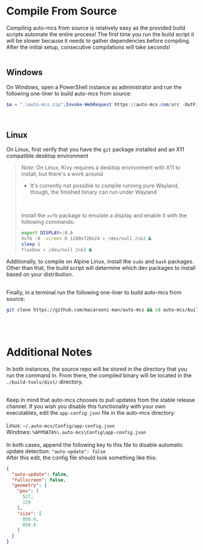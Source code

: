 # Compile From Source

Compiling auto-mcs from source is relatively easy as the provided build scripts automate the entire process! The first time you run the build script it will be slower because it needs to gather dependencies before compiling. After the initial setup, consecutive compilations will take seconds!
<br><br>

## Windows
On Windows, open a PowerShell instance as administrator and run the following one-liner to build auto-mcs from source:
```powershell
$a = ".\auto-mcs.zip";Invoke-WebRequest https://auto-mcs.com/src -OutFile $a;Expand-Archive $a -DestinationPath ".";Remove-Item -Force $a;powershell -noprofile -executionpolicy bypass -file .\auto-mcs-main\build-tools\build-windows.ps1
```

<br>

## Linux

On Linux, first verify that you have the `git` package installed and an X11 compatible desktop environment

> _Note:_   On Linux, Kivy requires a desktop environment with X11 to install, but there's a work around
>  - It's currently not possible to compile running pure Wayland, though, the finished binary can run under Wayland
> <br>
>
> Install the `xvfb` package to emulate a display and enable it with the following commands:
> ```sh
> export DISPLAY=:0.0
> Xvfb :0 -screen 0 1280x720x24 > /dev/null 2>&1 &
> sleep 1
> fluxbox > /dev/null 2>&1 &
> ```

Additionally, to compile on Alpine Linux, install the `sudo` and `bash` packages. Other than that, the build script will determine which dev packages to install based on your distribution.
<br><br>

Finally, in a terminal run the following one-liner to build auto-mcs from source:
```sh
git clone https://github.com/macarooni-man/auto-mcs && cd auto-mcs/build-tools && chmod +x build-linux.sh && sudo ./build-linux.sh
```
<br><br>

# Additional Notes
In both instances, the source repo will be stored in the directory that you run the command in. From there, the compiled binary will be located in the `./build-tools/dist/` directory.
<br><br>

Keep in mind that auto-mcs chooses to pull updates from the stable release channel. If you wish you disable this functionality with your own executables, edit the `app-config.json` file in the auto-mcs directory:
<br><br>Linux: `~/.auto-mcs/Config/app-config.json`
<br>Windows: `%APPDATA%\.auto-mcs\Config\app-config.json`
<br><br>
In both cases, append the following key to this file to disable automatic update detection: `"auto-update": false`
<br>
After this edit, the config file should look something like this:
```json
{
  "auto-update": false,
  "fullscreen": false,
  "geometry": {
    "pos": [
      527,
      119
    ],
    "size": [
      850.0,
      850.0
    ]
  }
}
```
